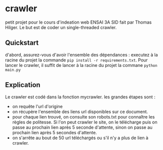 # crawler
petit projet pour le cours d'indeation web ENSAI 3A SID fait par Thomas Hilger. Le but est de coder un single-threaded crawler.

## Quickstart 
d'abord, assurez-vous d'avoir l'ensemble des dépendances :  executez à la racine du projet la commande `pip install -r requirements.txt`.
Pour lancer le crawler, il suffit de lancer à la racine du projet la commane `python main.py`

## Explication 

Le crawler est codé dans la fonction mycrawler. les grandes étapes sont :

- on requête l'url d'origine 
- on récupère l'ensemble des liens url disponibles sur ce document.
- pour chaque lien trouvé, on consulte son robots.txt pour connaître les règles de politesse. Si l'on peut crawler le site, on le télécharge puis on passe au prochain lien après 5 seconde d'attente, sinon on passe au prochain lien après 5 secondes d'attente.
- on s'arrête au bout de 50 url téléchargés ou s'il n'y a plus de lien à crawler.
